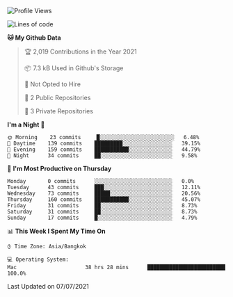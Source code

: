 <!--START_SECTION:waka-->
![Profile Views](http://img.shields.io/badge/Profile%20Views-81-blue)

![Lines of code](https://img.shields.io/badge/From%20Hello%20World%20I%27ve%20Written-22439%20lines%20of%20code-blue)

**🐱 My Github Data** 

> 🏆 2,019 Contributions in the Year 2021
 > 
> 📦 7.3 kB Used in Github's Storage 
 > 
> 🚫 Not Opted to Hire
 > 
> 📜 2 Public Repositories 
 > 
> 🔑 3 Private Repositories  
 > 
**I'm a Night 🦉** 

```text
🌞 Morning    23 commits     █░░░░░░░░░░░░░░░░░░░░░░░░   6.48% 
🌆 Daytime    139 commits    █████████░░░░░░░░░░░░░░░░   39.15% 
🌃 Evening    159 commits    ███████████░░░░░░░░░░░░░░   44.79% 
🌙 Night      34 commits     ██░░░░░░░░░░░░░░░░░░░░░░░   9.58%

```
📅 **I'm Most Productive on Thursday** 

```text
Monday       0 commits      ░░░░░░░░░░░░░░░░░░░░░░░░░   0.0% 
Tuesday      43 commits     ███░░░░░░░░░░░░░░░░░░░░░░   12.11% 
Wednesday    73 commits     █████░░░░░░░░░░░░░░░░░░░░   20.56% 
Thursday     160 commits    ███████████░░░░░░░░░░░░░░   45.07% 
Friday       31 commits     ██░░░░░░░░░░░░░░░░░░░░░░░   8.73% 
Saturday     31 commits     ██░░░░░░░░░░░░░░░░░░░░░░░   8.73% 
Sunday       17 commits     █░░░░░░░░░░░░░░░░░░░░░░░░   4.79%

```


📊 **This Week I Spent My Time On** 

```text
⌚︎ Time Zone: Asia/Bangkok

💻 Operating System: 
Mac                      38 hrs 28 mins      █████████████████████████   100.0%

```


 Last Updated on 07/07/2021
<!--END_SECTION:waka-->